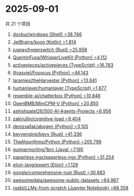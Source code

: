 # 2025-09-01

共 21 个项目

<!-- BEGIN GITHUB -->
<!-- 最后更新时间 2025-09-01 21:21:31 +0800 -->
1. [dockur/windows (Shell) ⭐38,746](https://github.com/dockur/windows)
1. [JetBrains/koog (Kotlin) ⭐1,814](https://github.com/JetBrains/koog)
1. [juspay/hyperswitch (Rust) ⭐25,958](https://github.com/juspay/hyperswitch)
1. [QuentinFuxa/WhisperLiveKit (Python) ⭐4,112](https://github.com/QuentinFuxa/WhisperLiveKit)
1. [activepieces/activepieces (TypeScript) ⭐16,763](https://github.com/activepieces/activepieces)
1. [lllyasviel/Fooocus (Python) ⭐46,143](https://github.com/lllyasviel/Fooocus)
1. [laramies/theHarvester (Python) ⭐13,641](https://github.com/laramies/theHarvester)
1. [humanlayer/humanlayer (TypeScript) ⭐1,677](https://github.com/humanlayer/humanlayer)
1. [resemble-ai/chatterbox (Python) ⭐10,846](https://github.com/resemble-ai/chatterbox)
1. [OpenBMB/MiniCPM-V (Python) ⭐20,850](https://github.com/OpenBMB/MiniCPM-V)
1. [ashishpatel26/500-AI-Agents-Projects ⭐6,956](https://github.com/ashishpatel26/500-AI-Agents-Projects)
1. [zakirullin/cognitive-load ⭐9,404](https://github.com/zakirullin/cognitive-load)
1. [denizsafak/abogen (Python) ⭐3,105](https://github.com/denizsafak/abogen)
1. [bevyengine/bevy (Rust) ⭐41,336](https://github.com/bevyengine/bevy)
1. [TheAlgorithms/Python (Python) ⭐205,799](https://github.com/TheAlgorithms/Python)
1. [gunnarmorling/1brc (Java) ⭐7,195](https://github.com/gunnarmorling/1brc)
1. [paperless-ngx/paperless-ngx (Python) ⭐31,254](https://github.com/paperless-ngx/paperless-ngx)
1. [elixir-lang/expert (Elixir) ⭐1,129](https://github.com/elixir-lang/expert)
1. [google/comprehensive-rust (Rust) ⭐30,883](https://github.com/google/comprehensive-rust)
1. [awesomedata/awesome-public-datasets ⭐64,967](https://github.com/awesomedata/awesome-public-datasets)
1. [rasbt/LLMs-from-scratch (Jupyter Notebook) ⭐68,358](https://github.com/rasbt/LLMs-from-scratch)
<!-- END GITHUB -->